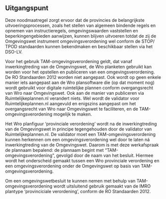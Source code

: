 ## Uitgangspunt

Deze noodmaatregel zorgt ervoor dat de provincies de belangrijkste uitvoeringsprocessen, zoals het stellen van algemeen bindende regels en opnemen van instructieregels, omgevingswaarden vaststellen en beperkingengebieden aanwijzen, kunnen blijven uitvoeren totdat de zij de Omgevingswet instrument omgevingsverordening wel conform de STOP/ TPOD standaarden kunnen bekendmaken en beschikbaar stellen via het DSO-LV. 

Voor het gebruik TAM-omgevingsverordening geldt, dat vanaf inwerkingtreding van de Omgevingswet, de Wro planketen gebruikt kan worden voor het opstellen en publiceren van een omgevingsverordening. De RO Standaarden 2012 worden niet aangepast. Ook wordt op geen enkele manier iets aangepast aan de Wro plansoftware die (op dat moment nog) wordt gebruikt voor digitale ruimtelijke plannen conform overgangsrecht van Wro naar Omgevingswet. Ook aan de manier van publiceren via Ruimtelijkeplannen.nl verandert niets. 
Wel wordt de validator voor Ruimtelijkeplannen.nl aangevuld en enigszins aangepast om het overgangsrecht van Wro naar Omgevingswet te faciliteren, en de TAM-omgevingsverordening mogelijk te maken.

Het Wro planfiguur ‘provinciale verordening’ wordt na de inwerkingtreding van de Omgevingswet in principe tegengehouden door de validator van Ruimtelijkeplannen.nl. De validator moet een TAM-omgevingsverordening kunnen herkennen om een omgevingsverordening wel door te laten ná inwerkingtreding van de Omgevingswet. Daarom is met deze werkafspraak de plannaam bepalend: de plannaam begint met “TAM-omgevingsverordening”, gevolgd door de naam van het besluit. Hiermee wordt het onderscheid gemaakt tussen een Wro provinciale verordening en een omgevingsverordening onder de Omgevingswet op basis van TAM-omgevingsverordening.

Om een omgevingswetbesluit te kunnen nemen met behulp van TAM-omgevingsverordening wordt uitsluitend gebruik gemaakt van de IMRO plantype ‘provinciciale verordening’, conform de RO Standaarden 2012. 

